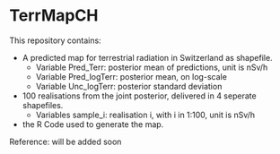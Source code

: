 # TerrMapCH

This repository contains:
 - A predicted map for terrestrial radiation in Switzerland as shapefile. 
    - Variable Pred_Terr: posterior mean of predictions, unit is nSv/h
    - Variable Pred_logTerr: posterior mean, on log-scale
    - Variable Unc_logTerr: posterior standard deviation
 - 100 realisations from the joint posterior, delivered in 4 seperate shapefiles.
    - Variables sample_i: realisation i, with i in 1:100, unit is nSv/h
 - the R Code used to generate the map.
 
Reference:
will be added soon


